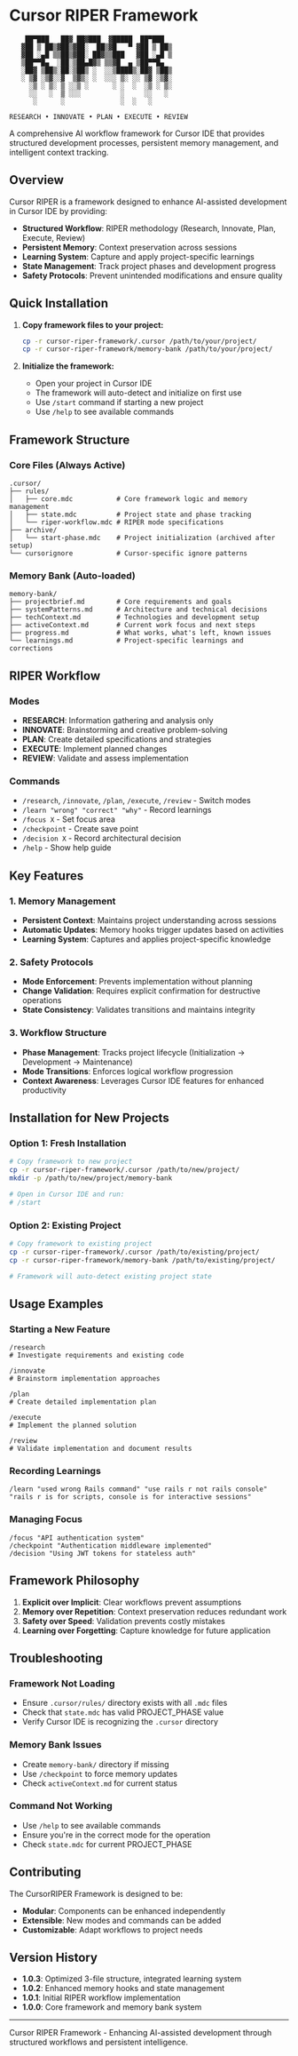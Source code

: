 # Cursor RIPER Framework

```
    ██▀███   ██▓ ██▓███  ▓█████  ██▀███
   ▓██ ▒ ██▒▓██▒▓██░  ██▒▓█   ▀ ▓██ ▒ ██▒
   ▓██ ░▄█ ▒▒██▒▓██░ ██▓▒▒███   ▓██ ░▄█ ▒
   ▒██▀▀█▄  ░██░▒██▄█▓▒ ▒▒▓█  ▄ ▒██▀▀█▄
   ░██▓ ▒██▒░██░▒██▒ ░  ░░▒████▒░██▓ ▒██▒
   ░ ▒▓ ░▒▓░░▓  ▒▓▒░ ░  ░░░ ▒░ ░░ ▒▓ ░▒▓░
     ░▒ ░ ▒░ ▒ ░░▒ ░      ░ ░  ░  ░▒ ░ ▒░
     ░░   ░  ▒ ░░░          ░     ░░   ░
      ░      ░              ░  ░   ░

RESEARCH • INNOVATE • PLAN • EXECUTE • REVIEW
```

A comprehensive AI workflow framework for Cursor IDE that provides structured development processes, persistent memory management, and intelligent context tracking.

## Overview

Cursor RIPER is a framework designed to enhance AI-assisted development in Cursor IDE by providing:

- **Structured Workflow**: RIPER methodology (Research, Innovate, Plan, Execute, Review)
- **Persistent Memory**: Context preservation across sessions
- **Learning System**: Capture and apply project-specific learnings
- **State Management**: Track project phases and development progress
- **Safety Protocols**: Prevent unintended modifications and ensure quality

## Quick Installation

1. **Copy framework files to your project:**
   ```bash
   cp -r cursor-riper-framework/.cursor /path/to/your/project/
   cp -r cursor-riper-framework/memory-bank /path/to/your/project/
   ```

2. **Initialize the framework:**
   - Open your project in Cursor IDE
   - The framework will auto-detect and initialize on first use
   - Use `/start` command if starting a new project
   - Use `/help` to see available commands

## Framework Structure

### Core Files (Always Active)
```
.cursor/
├── rules/
│   ├── core.mdc           # Core framework logic and memory management
│   ├── state.mdc          # Project state and phase tracking
│   └── riper-workflow.mdc # RIPER mode specifications
├── archive/
│   └── start-phase.mdc    # Project initialization (archived after setup)
└── cursorignore           # Cursor-specific ignore patterns
```

### Memory Bank (Auto-loaded)
```
memory-bank/
├── projectbrief.md        # Core requirements and goals
├── systemPatterns.md      # Architecture and technical decisions
├── techContext.md         # Technologies and development setup
├── activeContext.md       # Current work focus and next steps
├── progress.md            # What works, what's left, known issues
└── learnings.md           # Project-specific learnings and corrections
```

## RIPER Workflow

### Modes
- **RESEARCH**: Information gathering and analysis only
- **INNOVATE**: Brainstorming and creative problem-solving
- **PLAN**: Create detailed specifications and strategies
- **EXECUTE**: Implement planned changes
- **REVIEW**: Validate and assess implementation

### Commands
- `/research`, `/innovate`, `/plan`, `/execute`, `/review` - Switch modes
- `/learn "wrong" "correct" "why"` - Record learnings
- `/focus X` - Set focus area
- `/checkpoint` - Create save point
- `/decision X` - Record architectural decision
- `/help` - Show help guide

## Key Features

### 1. Memory Management
- **Persistent Context**: Maintains project understanding across sessions
- **Automatic Updates**: Memory hooks trigger updates based on activities
- **Learning System**: Captures and applies project-specific knowledge

### 2. Safety Protocols
- **Mode Enforcement**: Prevents implementation without planning
- **Change Validation**: Requires explicit confirmation for destructive operations
- **State Consistency**: Validates transitions and maintains integrity

### 3. Workflow Structure
- **Phase Management**: Tracks project lifecycle (Initialization → Development → Maintenance)
- **Mode Transitions**: Enforces logical workflow progression
- **Context Awareness**: Leverages Cursor IDE features for enhanced productivity

## Installation for New Projects

### Option 1: Fresh Installation
```bash
# Copy framework to new project
cp -r cursor-riper-framework/.cursor /path/to/new/project/
mkdir -p /path/to/new/project/memory-bank

# Open in Cursor IDE and run:
# /start
```

### Option 2: Existing Project
```bash
# Copy framework to existing project
cp -r cursor-riper-framework/.cursor /path/to/existing/project/
cp -r cursor-riper-framework/memory-bank /path/to/existing/project/

# Framework will auto-detect existing project state
```

## Usage Examples

### Starting a New Feature
```
/research
# Investigate requirements and existing code

/innovate
# Brainstorm implementation approaches

/plan
# Create detailed implementation plan

/execute
# Implement the planned solution

/review
# Validate implementation and document results
```

### Recording Learnings
```
/learn "used wrong Rails command" "use rails r not rails console" "rails r is for scripts, console is for interactive sessions"
```

### Managing Focus
```
/focus "API authentication system"
/checkpoint "Authentication middleware implemented"
/decision "Using JWT tokens for stateless auth"
```

## Framework Philosophy

1. **Explicit over Implicit**: Clear workflows prevent assumptions
2. **Memory over Repetition**: Context preservation reduces redundant work
3. **Safety over Speed**: Validation prevents costly mistakes
4. **Learning over Forgetting**: Capture knowledge for future application

## Troubleshooting

### Framework Not Loading
- Ensure `.cursor/rules/` directory exists with all `.mdc` files
- Check that `state.mdc` has valid PROJECT_PHASE value
- Verify Cursor IDE is recognizing the `.cursor` directory

### Memory Bank Issues
- Create `memory-bank/` directory if missing
- Use `/checkpoint` to force memory updates
- Check `activeContext.md` for current status

### Command Not Working
- Use `/help` to see available commands
- Ensure you're in the correct mode for the operation
- Check `state.mdc` for current PROJECT_PHASE

## Contributing

The CursorRIPER Framework is designed to be:
- **Modular**: Components can be enhanced independently
- **Extensible**: New modes and commands can be added
- **Customizable**: Adapt workflows to project needs

## Version History

- **1.0.3**: Optimized 3-file structure, integrated learning system
- **1.0.2**: Enhanced memory hooks and state management
- **1.0.1**: Initial RIPER workflow implementation
- **1.0.0**: Core framework and memory bank system

---

Cursor RIPER Framework - Enhancing AI-assisted development through structured workflows and persistent intelligence.
